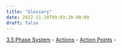 ```yaml
---
title: "Glossary"
date: 2022-11-20T09:03:20-08:00
draft: false
---
```


[3.5 Phase System](General\3.5%20Phase%20System\3.5%20Phase%20System.md) - 
[Actions](Actions.md) - 
[Action Points](General\3.5%20Phase%20System\Combat%20Phase\Action%20Points.md) - 
